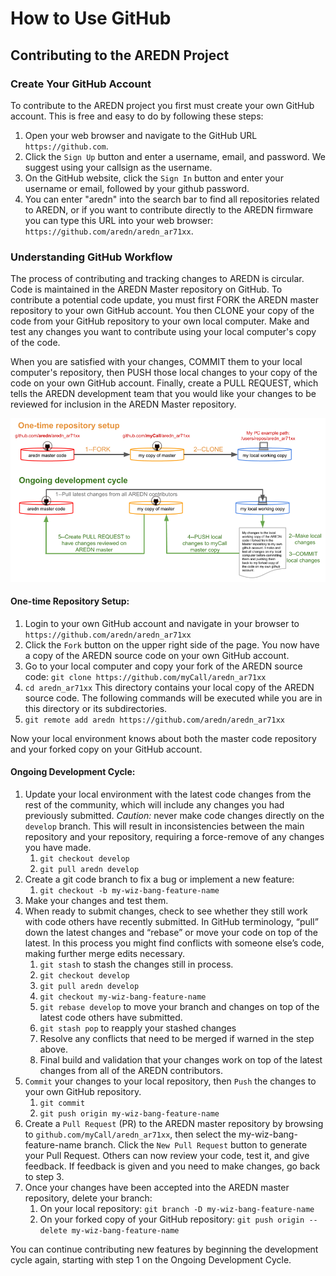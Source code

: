 # How to Use GitHub
## Contributing to the AREDN Project


### Create Your GitHub Account

To contribute to the AREDN project you first must create your own GitHub account. This is free and easy to do by following these steps:

1. Open your web browser and navigate to the GitHub URL `https://github.com`.
2. Click the `Sign Up` button and enter a username, email, and password. We suggest using your callsign as the username.
3. On the GitHub website, click the `Sign In` button and enter your username or email, followed by your github password.
4. You can enter "aredn" into the search bar to find all repositories related to AREDN, or if you want to contribute directly to the AREDN firmware you can type this URL into your web browser: `https://github.com/aredn/aredn_ar71xx`.

### Understanding GitHub Workflow

The process of contributing and tracking changes to AREDN is circular. Code is maintained in the AREDN Master repository on GitHub. To contribute a potential code update, you must first FORK the AREDN master repository to your own GitHub account. You then CLONE your copy of the code from your GitHub repository to your own local computer. Make and test any changes you want to contribute using your local computer's copy of the code.

When you are satisfied with your changes, COMMIT them to your local computer's repository, then PUSH those local changes to your copy of the code on your own GitHub account. Finally, create a PULL REQUEST, which tells the AREDN development team that you would like your changes to be reviewed for inclusion in the AREDN Master repository.

![GitHub Workflow](GitHub-workflow.png)

#### One-time Repository Setup:

1. Login to your own GitHub account and navigate in your browser to `https://github.com/aredn/aredn_ar71xx`
2. Click the `Fork` button on the upper right side of the page.  You now have a copy of the AREDN source code on your own GitHub account.
3. Go to your local computer and copy your fork of the AREDN source code: `git clone https://github.com/myCall/aredn_ar71xx`
4. `cd aredn_ar71xx`  This directory contains your local copy of the AREDN source code. The following commands will be executed while you are in this directory or its subdirectories.
5. `git remote add aredn https://github.com/aredn/aredn_ar71xx`  

Now your local environment knows about both the master code repository and your forked copy on your GitHub account.

#### Ongoing Development Cycle:

1. Update your local environment with the latest code changes from the rest of the community, which will include any changes you had previously submitted.   *Caution:*  never make code changes directly on the `develop` branch.  This will result in inconsistencies between the main repository and your repository, requiring a force-remove of any changes you have made.
	1. `git checkout develop`
	2. `git pull aredn develop`
2. Create a git code branch to fix a bug or implement a new feature:
	1. `git checkout -b my-wiz-bang-feature-name`
3. Make your changes and test them.
4. When ready to submit changes, check to see whether they still work with code others have recently submitted. In GitHub terminology, “pull” down the latest changes and “rebase” or move your code on top of the latest. In this process you might find conflicts with someone else’s code, making further merge edits necessary.
	1. `git stash` to stash the changes still in process.
	2. `git checkout develop`
	3. `git pull aredn develop`
	4. `git checkout my-wiz-bang-feature-name`
	5. `git rebase develop` to move your branch and changes on top of the latest code others have submitted.
	6. `git stash pop` to reapply your stashed changes
	7. Resolve any conflicts that need to be merged if warned in the step above.
	8. Final build and validation that your changes work on top of the latest changes from all of the AREDN contributors.
5. `Commit` your changes to your local repository, then `Push` the changes to your own GitHub repository.
	1. `git commit`
	2. `git push origin my-wiz-bang-feature-name`
6. Create a `Pull Request` (PR) to the AREDN master repository by browsing to `github.com/myCall/aredn_ar71xx`, then select the my-wiz-bang-feature-name branch. Click the `New Pull Request` button to generate your Pull Request. Others can now review your code, test it, and give feedback. If feedback is given and you need to make changes, go back to step 3.
7. Once your changes have been accepted into the AREDN master repository, delete your branch:
	1. On your local repository: `git branch -D my-wiz-bang-feature-name`
	2. On your forked copy of your GitHub repository: `git push origin --delete my-wiz-bang-feature-name`

You can continue contributing new features by beginning the development cycle again, starting with step 1 on the Ongoing Development Cycle.
